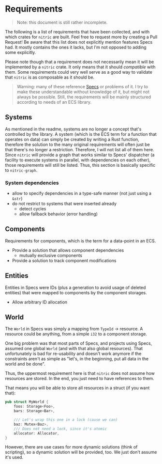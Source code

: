 # Requirements

> Note: this document is still rather incomplete.

The following is a list of requirements that have been collected, and with
which crates for `nitric` are built. Feel free to request more by creating a
Pull Request! Be aware that this list does not explicitly mention features
Specs had. It mostly contains the ones it lacks, but I'm not opposed to
adding some explicitly.

Please note though that a requirement does not necessarily mean it will be
implemented by a `nitric` crate. It only means that it should _compatible_ with
them. Some requirements could very well serve as a good way to validate that
`nitric` is as composable as it should be.

> Warning: many of these reference [Specs] or problems of it. I try to make
  these understandable without knowledge of it, but might not always be
  possible. Still, the requirements will be mainly structured according to
  needs of an ECS library.

[Specs]: https://github.com/slide-rs/specs

## Systems

As mentioned in the readme, systems are no longer a concept that's controlled
by the library. A system (which is the ECS term for a function that operates
on data) can simply be created by writing a Rust function, therefore the
solution to the many original requirements will often just be that there's no
longer a restriction. Therefore, I will not list all of them here. Since
`nitric` will provide a graph that works similar to Specs' dispatcher (a
facility to execute systems in parallel, with dependencies on each other),
those requirements will still be listed. Thus, this section is basically
specific to `nitric-graph`.

### System dependencies

* allow to specify dependencies in a type-safe manner (not just using a `&str`)
* do not restrict to systems that were inserted already
    * detect cycles
    * allow fallback behavior (error handling)

## Components

Requirements for components, which is the term for a data-point in an ECS.

* Provide a solution that allows component dependencies
    * mutually exclusive components
* Provide a solution to track component modifications

## Entities

Entities in Specs were IDs (plus a generation to avoid usage of deleted
entities) that were mapped to components by the component storages.

* Allow arbitrary ID allocation

## World

The `World` in Specs was simply a mapping from `TypeId` -> resource. A resource
could be anything, from a simple `i32` to a component storage.

One big problem was that most parts of Specs, and projects using Specs, assumed
one global `World` (and with that also global resources). That unfortunately is
bad for re-usability and doesn't work anymore if the constraints aren't as
simple as "let's, in the beginning, put all data in the world and be done".

Thus, the uppermost requirement here is that `nitric` does not assume how
resources are stored. In the end, you just need to have references to them.

That means you will be able to store all resources in a struct (if you want
that):

```rust
pub struct MyWorld {
    foos: Storage<Foo>,
    bars: Storage<Bar>,

    /// Let's wrap this one in a lock (cause we can)
    baz: Mutex<Baz>,
    /// Does not need a lock, since it's atomic
    allocator: Allocator,
}
```

However, there are use cases for more dynamic solutions (think of scripting),
so a dynamic solution will be provided, too. We just don't assume it's used.
